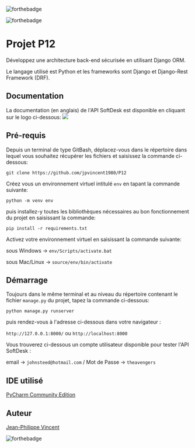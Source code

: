 ![forthebadge](https://www.djangoproject.com/m/img/badges/djangopowered126x54.gif)

![forthebadge](https://forthebadge.com/images/badges/made-with-python.svg)

# Projet P12

Développez une architecture back-end sécurisée en utilisant Django ORM.

Le langage utilisé est Python et les frameworks sont Django et Django-Rest Framework (DRF).

## Documentation

La documentation (en anglais) de l'API SoftDesk est disponible en cliquant sur le logo ci-dessous:
<a href="https://documenter.getpostman.com/view/16167513/UVXhrcyp">
<img src="https://www.postman.com/assets/logos/pm-orange-logo-horiz.svg" />
</a>

## Pré-requis

Depuis un terminal de type GitBash, déplacez-vous dans le répertoire dans lequel vous souhaitez récupérer les fichiers et saisissez la commande ci-dessous:

``git clone https://github.com/jpvincent1980/P12``

Créez vous un environnement virtuel intitulé ``env`` en tapant la commande suivante:

``python -m venv env``

puis installez-y toutes les bibliothèques nécessaires au bon fonctionnement du projet en saisissant la commande:

``pip install -r requirements.txt``

Activez votre environnement virtuel en saisissant la commande suivante:

sous Windows -> ``env/Scripts/activate.bat``

sous Mac/Linux -> ``source/env/bin/activate``

## Démarrage

Toujours dans le même terminal et au niveau du répertoire contenant le fichier ``manage.py`` du projet, tapez la commande ci-dessous:

``python manage.py runserver``

puis rendez-vous à l'adresse ci-dessous dans votre navigateur :

``http://127.0.0.1:8000/`` ou ``http://localhost:8000``

Vous trouverez ci-dessous un compte utilisateur disponible pour tester l'API SoftDesk :

email -> ``johnsteed@hotmail.com`` / Mot de Passe -> ``theavengers``


## IDE utilisé

[PyCharm Community Edition](https://www.jetbrains.com/fr-fr/pycharm/)

## Auteur

[Jean-Philippe Vincent](https://twitter.com/JeanPhilippeV15)

![forthebadge](https://forthebadge.com/images/badges/powered-by-coffee.svg)